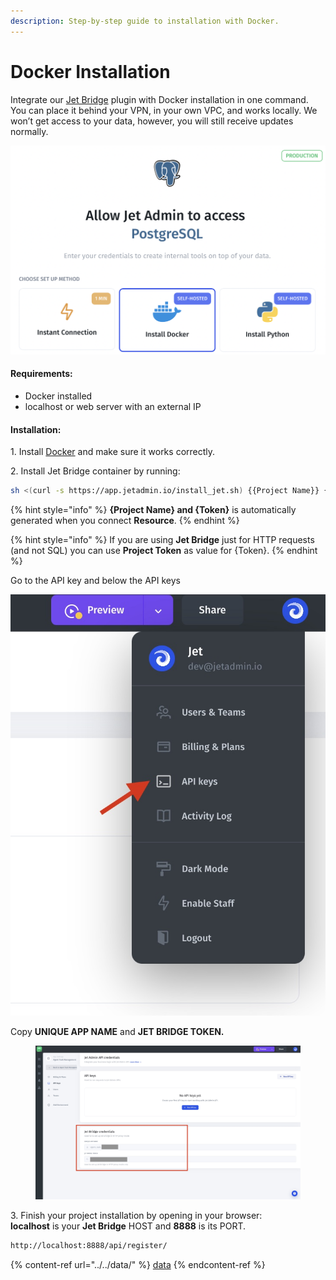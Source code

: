 ```yaml
---
description: Step-by-step guide to installation with Docker.
---
```


# Docker Installation

Integrate our [Jet Bridge](../../../jet-bridge-deployment/jet-admin/) plugin with Docker installation in one command. You can place it behind your VPN, in your own VPC, and works locally. We won’t get access to your data, however, you will still receive updates normally.

![](<../../../.gitbook/assets/image (819).png>)

#### Requirements:

* Docker installed
* localhost or web server with an external IP

#### Installation:

1\. Install [Docker](https://docs.docker.com/get-docker/) and make sure it works correctly.

2\. Install Jet Bridge container by running:&#x20;

```bash
sh <(curl -s https://app.jetadmin.io/install_jet.sh) {{Project Name}} {{Token}}
```

{% hint style="info" %}
**{Project Name} and {Token}** is automatically generated when you connect **Resource**.
{% endhint %}

{% hint style="info" %}
If you are using **Jet Bridge** just for HTTP requests (and not SQL) you can use **Project Token** as value for {Token}.
{% endhint %}

Go to the API key and below the API keys

****![](../../../.gitbook/assets/api.jpg)****

Copy **UNIQUE APP NAME** and **JET BRIDGE TOKEN.**

<figure><img src="../../../.gitbook/assets/api2 (4).jpg" alt=""><figcaption></figcaption></figure>

3\.  Finish your project installation by opening in your browser:\
**localhost** is your **Jet Bridge** HOST and **8888** is its PORT.

```bash
http://localhost:8888/api/register/
```

{% content-ref url="../../data/" %}
[data](../../data/)
{% endcontent-ref %}
